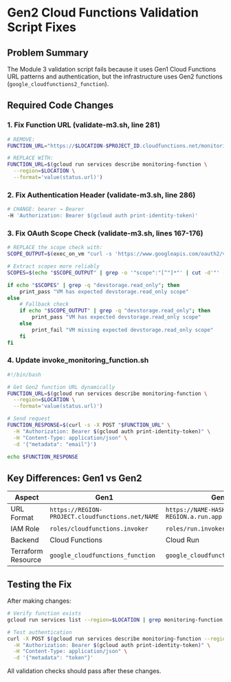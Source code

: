 # Gen2 Cloud Functions Validation Script Fixes

## Problem Summary
The Module 3 validation script fails because it uses Gen1 Cloud Functions URL patterns and authentication, but the infrastructure uses Gen2 functions (`google_cloudfunctions2_function`).

## Required Code Changes

### 1. Fix Function URL (validate-m3.sh, line 281)
```bash
# REMOVE:
FUNCTION_URL="https://$LOCATION-$PROJECT_ID.cloudfunctions.net/monitoring-function"

# REPLACE WITH:
FUNCTION_URL=$(gcloud run services describe monitoring-function \
  --region=$LOCATION \
  --format='value(status.url)')
```

### 2. Fix Authentication Header (validate-m3.sh, line 286)
```bash
# CHANGE: bearer → Bearer
-H 'Authorization: Bearer $(gcloud auth print-identity-token)'
```

### 3. Fix OAuth Scope Check (validate-m3.sh, lines 167-176)
```bash
# REPLACE the scope check with:
SCOPE_OUTPUT=$(exec_on_vm "curl -s 'https://www.googleapis.com/oauth2/v3/tokeninfo?access_token=\$(gcloud auth print-access-token)' 2>/dev/null" || true)

# Extract scopes more reliably
SCOPES=$(echo "$SCOPE_OUTPUT" | grep -o '"scope":"[^"]*"' | cut -d'"' -f4)

if echo "$SCOPES" | grep -q "devstorage.read_only"; then
    print_pass "VM has expected devstorage.read_only scope"
else
    # Fallback check
    if echo "$SCOPE_OUTPUT" | grep -q "devstorage.read_only"; then
        print_pass "VM has expected devstorage.read_only scope"
    else
        print_fail "VM missing expected devstorage.read_only scope"
    fi
fi
```

### 4. Update invoke_monitoring_function.sh
```bash
#!/bin/bash

# Get Gen2 function URL dynamically
FUNCTION_URL=$(gcloud run services describe monitoring-function \
  --region=$LOCATION \
  --format='value(status.url)')

# Send request
FUNCTION_RESPONSE=$(curl -s -X POST "$FUNCTION_URL" \
  -H "Authorization: Bearer $(gcloud auth print-identity-token)" \
  -H "Content-Type: application/json" \
  -d '{"metadata": "email"}')

echo $FUNCTION_RESPONSE
```

## Key Differences: Gen1 vs Gen2

| Aspect | Gen1 | Gen2 |
|--------|------|------|
| URL Format | `https://REGION-PROJECT.cloudfunctions.net/NAME` | `https://NAME-HASH-REGION.a.run.app` |
| IAM Role | `roles/cloudfunctions.invoker` | `roles/run.invoker` |
| Backend | Cloud Functions | Cloud Run |
| Terraform Resource | `google_cloudfunctions_function` | `google_cloudfunctions2_function` |

## Testing the Fix

After making changes:
```bash
# Verify function exists
gcloud run services list --region=$LOCATION | grep monitoring-function

# Test authentication
curl -X POST $(gcloud run services describe monitoring-function --region=$LOCATION --format='value(status.url)') \
  -H "Authorization: Bearer $(gcloud auth print-identity-token)" \
  -H "Content-Type: application/json" \
  -d '{"metadata": "token"}'
```

All validation checks should pass after these changes.